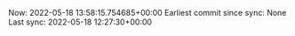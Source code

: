 Now: 2022-05-18 13:58:15.754685+00:00 Earliest commit since sync: None Last sync: 2022-05-18 12:27:30+00:00
